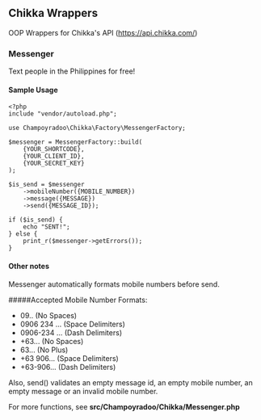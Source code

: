 ## Chikka Wrappers

OOP Wrappers for Chikka's API (https://api.chikka.com/)

### Messenger

Text people in the Philippines for free!

#### Sample Usage
```
<?php
include "vendor/autoload.php";

use Champoyradoo\Chikka\Factory\MessengerFactory;

$messenger = MessengerFactory::build(
	{YOUR_SHORTCODE},
	{YOUR_CLIENT_ID},
	{YOUR_SECRET_KEY}
);

$is_send = $messenger
	->mobileNumber({MOBILE_NUMBER})
	->message({MESSAGE})
	->send({MESSAGE_ID});
	
if ($is_send) {
	echo "SENT!";
} else {
	print_r($messenger->getErrors());
}
```
#### Other notes
Messenger automatically formats mobile numbers before send.

#####Accepted Mobile Number Formats:
* 09.. (No Spaces)
* 0906 234 ... (Space Delimiters)
* 0906-234 ... (Dash Delimiters)
* +63... (No Spaces)
* 63... (No Plus)
* +63 906... (Space Delimiters)
* +63-906... (Dash Delimiters)

Also, send() validates an empty message id, an empty mobile number, an empty message or an invalid mobile number.

For more functions, see **src/Champoyradoo/Chikka/Messenger.php**
